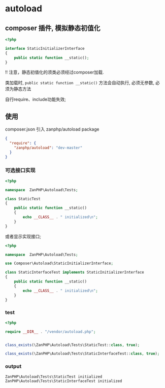 # autoload

## composer 插件, 模拟静态初值化

```php
<?php

interface StaticInitializerInterface
{
    public static function __static();
}
```

!! 注意，静态初值化的须类必须经过composer加载.
 
 类加载时, `public static function __static()` 方法会自动执行, 必须无参数, 必须为静态方法

自行require、include功能失效; 


## 使用

composer.json 引入 zanphp/autoload package

```json
{
  "require": {
    "zanphp/autoload": "dev-master"
  }
}
```

### 可选接口实现

```php
<?php

namespace  ZanPHP\Autoload\Tests;

class StaticTest
{
    public static function __static()
    {
        echo __CLASS__ . " initialized\n";
    }
}
```

或者显示实现接口;

```php
<?php

namespace  ZanPHP\Autoload\Tests;

use Composer\Autoload\StaticInitializerInterface;

class StaticInterfaceTest implements StaticInitializerInterface
{
    public static function __static()
    {
        echo __CLASS__ . " initialized\n";
    }
}
```


### test

```php
<?php

require __DIR__ . "/vendor/autoload.php";


class_exists(\ZanPHP\Autoload\Tests\StaticTest::class, true);

class_exists(\ZanPHP\Autoload\Tests\StaticInterfaceTest::class, true);

```

### output

```text
ZanPHP\Autoload\Tests\StaticTest initialized
ZanPHP\Autoload\Tests\StaticInterfaceTest initialized

```